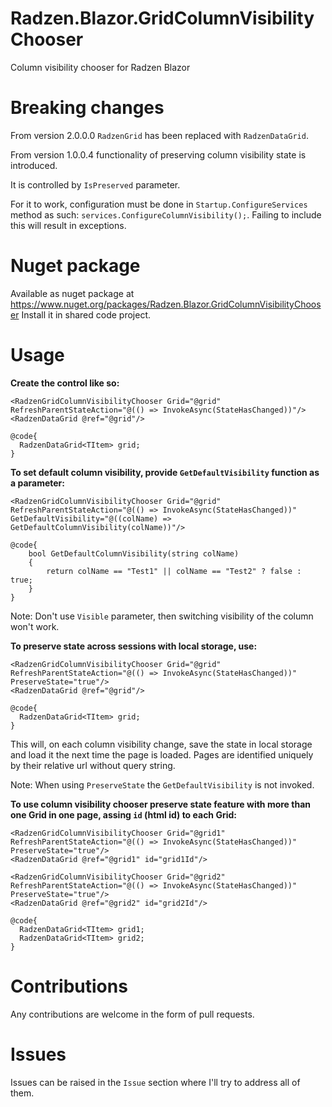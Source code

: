 # Radzen.Blazor.GridColumnVisibilityChooser
Column visibility chooser for Radzen Blazor

# Breaking changes

From version 2.0.0.0 `RadzenGrid` has been replaced with `RadzenDataGrid`.

From version 1.0.0.4 functionality of preserving column visibility state is introduced.

It is controlled by `IsPreserved` parameter. 

For it to work, configuration must be done in `Startup.ConfigureServices` method as such: `services.ConfigureColumnVisibility();`. Failing to include this will result in exceptions.

# Nuget package
Available as nuget package at https://www.nuget.org/packages/Radzen.Blazor.GridColumnVisibilityChooser
Install it in shared code project.

# Usage

**Create the control like so:**

    <RadzenGridColumnVisibilityChooser Grid="@grid" RefreshParentStateAction="@(() => InvokeAsync(StateHasChanged))"/>
    <RadzenDataGrid @ref="@grid"/>

    @code{
      RadzenDataGrid<TItem> grid;
    }

**To set default column visibility, provide `GetDefaultVisibility` function as a parameter:**

    <RadzenGridColumnVisibilityChooser Grid="@grid" RefreshParentStateAction="@(() => InvokeAsync(StateHasChanged))" GetDefaultVisibility="@((colName) => GetDefaultColumnVisibility(colName))"/>
    
    @code{
        bool GetDefaultColumnVisibility(string colName)
        {
            return colName == "Test1" || colName == "Test2" ? false : true;
        }
    }
    
Note: Don't use `Visible` parameter, then switching visibility of the column won't work.

**To preserve state across sessions with local storage, use:**

    <RadzenGridColumnVisibilityChooser Grid="@grid" RefreshParentStateAction="@(() => InvokeAsync(StateHasChanged))" PreserveState="true"/>
    <RadzenDataGrid @ref="@grid"/>

    @code{
      RadzenDataGrid<TItem> grid;
    }
 
This will, on each column visibility change, save the state in local storage and load it the next time the page is loaded. Pages are identified uniquely by their relative url without query string.

Note: When using `PreserveState` the `GetDefaultVisibility` is not invoked.

**To use column visibility chooser preserve state feature with more than one Grid in one page, assing `id` (html id) to each Grid:**

```
<RadzenGridColumnVisibilityChooser Grid="@grid1" RefreshParentStateAction="@(() => InvokeAsync(StateHasChanged))" PreserveState="true"/>
<RadzenDataGrid @ref="@grid1" id="grid1Id"/>

<RadzenGridColumnVisibilityChooser Grid="@grid2" RefreshParentStateAction="@(() => InvokeAsync(StateHasChanged))" PreserveState="true"/>
<RadzenDataGrid @ref="@grid2" id="grid2Id"/>

@code{
  RadzenDataGrid<TItem> grid1;
  RadzenDataGrid<TItem> grid2;
}
```

# Contributions

Any contributions are welcome in the form of pull requests.

# Issues

Issues can be raised in the `Issue` section where I'll try to address all of them.
